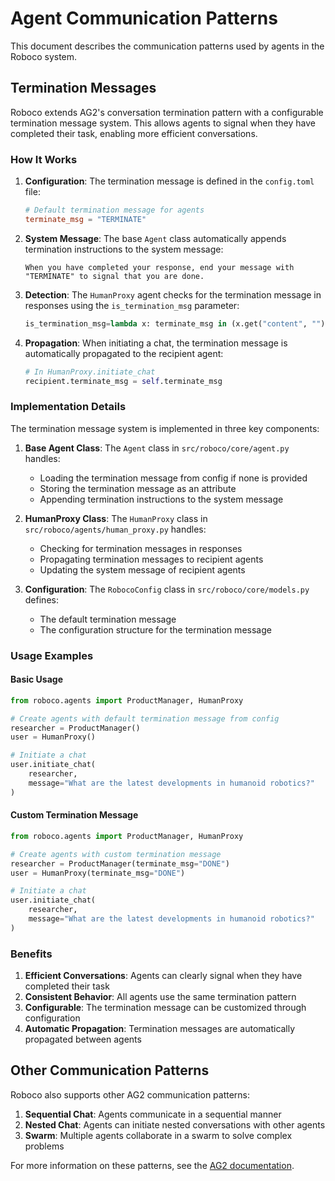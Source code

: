 # Agent Communication Patterns

This document describes the communication patterns used by agents in the Roboco system.

## Termination Messages

Roboco extends AG2's conversation termination pattern with a configurable termination message system. This allows agents to signal when they have completed their task, enabling more efficient conversations.

### How It Works

1. **Configuration**: The termination message is defined in the `config.toml` file:

   ```toml
   # Default termination message for agents
   terminate_msg = "TERMINATE"
   ```

2. **System Message**: The base `Agent` class automatically appends termination instructions to the system message:

   ```
   When you have completed your response, end your message with "TERMINATE" to signal that you are done.
   ```

3. **Detection**: The `HumanProxy` agent checks for the termination message in responses using the `is_termination_msg` parameter:

   ```python
   is_termination_msg=lambda x: terminate_msg in (x.get("content", "") or "")
   ```

4. **Propagation**: When initiating a chat, the termination message is automatically propagated to the recipient agent:
   ```python
   # In HumanProxy.initiate_chat
   recipient.terminate_msg = self.terminate_msg
   ```

### Implementation Details

The termination message system is implemented in three key components:

1. **Base Agent Class**: The `Agent` class in `src/roboco/core/agent.py` handles:

   - Loading the termination message from config if none is provided
   - Storing the termination message as an attribute
   - Appending termination instructions to the system message

2. **HumanProxy Class**: The `HumanProxy` class in `src/roboco/agents/human_proxy.py` handles:

   - Checking for termination messages in responses
   - Propagating termination messages to recipient agents
   - Updating the system message of recipient agents

3. **Configuration**: The `RobocoConfig` class in `src/roboco/core/models.py` defines:
   - The default termination message
   - The configuration structure for the termination message

### Usage Examples

#### Basic Usage

```python
from roboco.agents import ProductManager, HumanProxy

# Create agents with default termination message from config
researcher = ProductManager()
user = HumanProxy()

# Initiate a chat
user.initiate_chat(
    researcher,
    message="What are the latest developments in humanoid robotics?"
)
```

#### Custom Termination Message

```python
from roboco.agents import ProductManager, HumanProxy

# Create agents with custom termination message
researcher = ProductManager(terminate_msg="DONE")
user = HumanProxy(terminate_msg="DONE")

# Initiate a chat
user.initiate_chat(
    researcher,
    message="What are the latest developments in humanoid robotics?"
)
```

### Benefits

1. **Efficient Conversations**: Agents can clearly signal when they have completed their task
2. **Consistent Behavior**: All agents use the same termination pattern
3. **Configurable**: The termination message can be customized through configuration
4. **Automatic Propagation**: Termination messages are automatically propagated between agents

## Other Communication Patterns

Roboco also supports other AG2 communication patterns:

1. **Sequential Chat**: Agents communicate in a sequential manner
2. **Nested Chat**: Agents can initiate nested conversations with other agents
3. **Swarm**: Multiple agents collaborate in a swarm to solve complex problems

For more information on these patterns, see the [AG2 documentation](https://docs.ag2.ai/docs/user-guide/basic-concepts/orchestration/overview).
